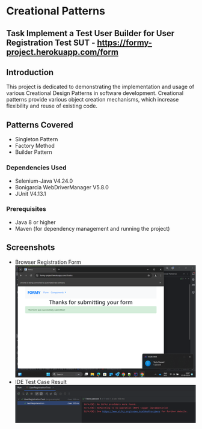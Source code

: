 # Creational Patterns
## Task Implement a Test User Builder for User Registration Test SUT - https://formy-project.herokuapp.com/form
## Introduction
This project is dedicated to demonstrating the implementation and usage of various Creational Design Patterns in software development. Creational patterns provide various object creation mechanisms, which increase flexibility and reuse of existing code.

## Patterns Covered
- Singleton Pattern
- Factory Method
- Builder Pattern


### Dependencies Used
- Selenium-Java V4.24.0
- Bonigarcia WebDriverManager V5.8.0
- JUnit V4.13.1

### Prerequisites
- Java 8 or higher
- Maven (for dependency management and running the project)

## Screenshots
- Browser Registration Form
    ![Registration Form result](Screenshots/img.png)
- IDE Test Case Result
    ![IDE Result](Screenshots/img_1.png)